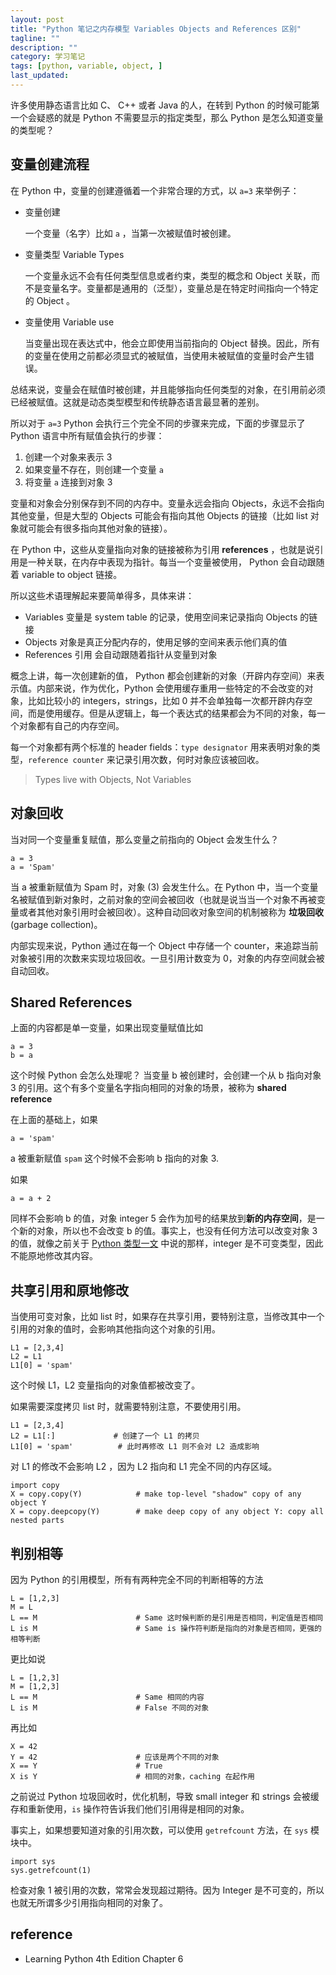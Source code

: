 ```yaml
---
layout: post
title: "Python 笔记之内存模型 Variables Objects and References 区别"
tagline: ""
description: ""
category: 学习笔记
tags: [python, variable, object, ]
last_updated:
---
```


许多使用静态语言比如 C、 C++ 或者 Java 的人，在转到 Python 的时候可能第一个会疑惑的就是 Python 不需要显示的指定类型，那么 Python 是怎么知道变量的类型呢？

## 变量创建流程
在 Python 中，变量的创建遵循着一个非常合理的方式，以 `a=3` 来举例子：

- 变量创建

    一个变量（名字）比如 `a` ，当第一次被赋值时被创建。

- 变量类型 Variable Types

    一个变量永远不会有任何类型信息或者约束，类型的概念和 Object 关联，而不是变量名字。变量都是通用的（泛型），变量总是在特定时间指向一个特定的 Object 。

- 变量使用 Variable use

    当变量出现在表达式中，他会立即使用当前指向的 Object 替换。因此，所有的变量在使用之前都必须显式的被赋值，当使用未被赋值的变量时会产生错误。

总结来说，变量会在赋值时被创建，并且能够指向任何类型的对象，在引用前必须已经被赋值。这就是动态类型模型和传统静态语言最显著的差别。

所以对于 `a=3` Python 会执行三个完全不同的步骤来完成，下面的步骤显示了 Python 语言中所有赋值会执行的步骤：

1. 创建一个对象来表示 3
2. 如果变量不存在，则创建一个变量 `a`
3. 将变量 `a` 连接到对象 3

变量和对象会分别保存到不同的内存中。变量永远会指向 Objects，永远不会指向其他变量，但是大型的 Objects 可能会有指向其他 Objects 的链接（比如 list 对象就可能会有很多指向其他对象的链接）。

在 Python 中，这些从变量指向对象的链接被称为引用 **references** ，也就是说引用是一种关联，在内存中表现为指针。每当一个变量被使用， Python 会自动跟随着 variable to object 链接。

所以这些术语理解起来要简单得多，具体来讲：

- Variables 变量是 system table 的记录，使用空间来记录指向 Objects 的链接
- Objects 对象是真正分配内存的，使用足够的空间来表示他们真的值
- References 引用 会自动跟随着指针从变量到对象

概念上讲，每一次创建新的值， Python 都会创建新的对象（开辟内存空间）来表示值。内部来说，作为优化，Python 会使用缓存重用一些特定的不会改变的对象，比如比较小的 integers，strings，比如 0 并不会单独每一次都开辟内存空间，而是使用缓存。但是从逻辑上，每一个表达式的结果都会为不同的对象，每一个对象都有自己的内存空间。

每一个对象都有两个标准的 header fields：`type designator` 用来表明对象的类型，`reference counter` 来记录引用次数，何时对象应该被回收。

> Types live with Objects, Not Variables

## 对象回收
当对同一个变量重复赋值，那么变量之前指向的 Object 会发生什么？

    a = 3
    a = 'Spam'

当 a 被重新赋值为 Spam 时，对象 (3) 会发生什么。在 Python 中，当一个变量名被赋值到新对象时，之前对象的空间会被回收（也就是说当当一个对象不再被变量或者其他对象引用时会被回收）。这种自动回收对象空间的机制被称为 **垃圾回收** (garbage collection)。

内部实现来说，Python 通过在每一个 Object 中存储一个 counter，来追踪当前对象被引用的次数来实现垃圾回收。一旦引用计数变为 0，对象的内存空间就会被自动回收。

## Shared References
上面的内容都是单一变量，如果出现变量赋值比如

    a = 3
    b = a

这个时候 Python 会怎么处理呢？ 当变量 b 被创建时，会创建一个从 b 指向对象 3 的引用。这个有多个变量名字指向相同的对象的场景，被称为 **shared reference**

在上面的基础上，如果

    a = 'spam'

a 被重新赋值 `spam` 这个时候不会影响 b 指向的对象 3.

如果

    a = a + 2

同样不会影响 b 的值，对象 integer 5 会作为加号的结果放到**新的内存空间**，是一个新的对象，所以也不会改变 b 的值。事实上，也没有任何方法可以改变对象 3 的值，就像之前关于 [Python 类型一文](/post/2017/08/python-notes-core-built-in-type.html) 中说的那样，integer 是不可变类型，因此不能原地修改其内容。

## 共享引用和原地修改
当使用可变对象，比如 list 时，如果存在共享引用，要特别注意，当修改其中一个引用的对象的值时，会影响其他指向这个对象的引用。

    L1 = [2,3,4]
    L2 = L1
    L1[0] = 'spam'

这个时候 L1，L2 变量指向的对象值都被改变了。

如果需要深度拷贝 list 时，就需要特别注意，不要使用引用。

    L1 = [2,3,4]
    L2 = L1[:]             # 创建了一个 L1 的拷贝
    L1[0] = 'spam'          # 此时再修改 L1 则不会对 L2 造成影响

对 L1 的修改不会影响 L2 ，因为 L2 指向和 L1 完全不同的内存区域。

    import copy
    X = copy.copy(Y)            # make top-level "shadow" copy of any object Y
    X = copy.deepcopy(Y)        # make deep copy of any object Y: copy all nested parts

## 判别相等
因为 Python 的引用模型，所有有两种完全不同的判断相等的方法

    L = [1,2,3]
    M = L
    L == M                      # Same 这时候判断的是引用是否相同，判定值是否相同
    L is M                      # Same is 操作符判断是指向的对象是否相同，更强的相等判断

更比如说

    L = [1,2,3]
    M = [1,2,3]
    L == M                      # Same 相同的内容
    L is M                      # False 不同的对象

再比如

    X = 42
    Y = 42                      # 应该是两个不同的对象
    X == Y                      # True
    X is Y                      # 相同的对象，caching 在起作用

之前说过 Python 垃圾回收时，优化机制，导致 small integer 和 strings 会被缓存和重新使用，`is` 操作符告诉我们他们引用得是相同的对象。

事实上，如果想要知道对象的引用次数，可以使用 `getrefcount` 方法，在 `sys` 模块中。

    import sys
    sys.getrefcount(1)

检查对象 1 被引用的次数，常常会发现超过期待。因为 Integer 是不可变的，所以也就无所谓多少引用指向相同的对象了。

## reference

- Learning Python 4th Edition Chapter 6
